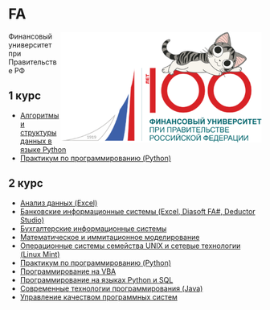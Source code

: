 # FA

<img src="https://github.com/Cat-in-box/FA/blob/png/git%20finashka.png" align="right" width=400 height=219/>

Финансовый университет при Правительстве РФ

## 1 курс
* [Алгоритмы и структуры данных в языке Python](https://github.com/Cat-in-box/FA/tree/master/1%20%D0%BA%D1%83%D1%80%D1%81/Python)
* [Практикум по программированию (Python)](https://github.com/Cat-in-box/FA/tree/master/1%20%D0%BA%D1%83%D1%80%D1%81/%D0%9F%D1%80%D0%B0%D0%BA%D1%82%D0%B8%D0%BA%D1%83%D0%BC%20(Python))

## 2 курс
* [Анализ данных (Excel)](https://github.com/Cat-in-box/FA/tree/master/2%20%D0%BA%D1%83%D1%80%D1%81/%D0%90%D0%BD%D0%B0%D0%BB%D0%B8%D0%B7%20%D0%B4%D0%B0%D0%BD%D0%BD%D1%8B%D1%85)
* [Банковские информационные системы (Excel, Diasoft FA#, Deductor Studio)](https://github.com/Cat-in-box/FA/tree/master/2%20%D0%BA%D1%83%D1%80%D1%81/%D0%91%D0%98%D0%A1)
* [Бухгалтерские информационные системы](https://github.com/Cat-in-box/FA/tree/master/2%20%D0%BA%D1%83%D1%80%D1%81/%D0%91%D1%83%D1%85%D0%98%D0%A1)
* [Математическое и иммитационное моделирование](https://github.com/Cat-in-box/FA/tree/master/2%20%D0%BA%D1%83%D1%80%D1%81/%D0%9C%D0%90%D0%A2%D0%B8%D0%98%D0%9C)
* [Операционные системы семейства UNIX и сетевые технологии (Linux Mint)](https://github.com/Cat-in-box/FA/tree/master/2%20%D0%BA%D1%83%D1%80%D1%81/UNIX)
* [Практикум по программированию (Python)](https://github.com/Cat-in-box/FA/tree/master/2%20%D0%BA%D1%83%D1%80%D1%81/%D0%9F%D1%80%D0%B0%D0%BA%D1%82%D0%B8%D0%BA%D1%83%D0%BC%20(Python))
* [Программирование на VBA](https://github.com/Cat-in-box/FA/tree/master/2%20%D0%BA%D1%83%D1%80%D1%81/VBA)
* [Программирование на языках Python и SQL](https://github.com/Cat-in-box/FA/tree/master/2%20%D0%BA%D1%83%D1%80%D1%81/Python%20%26%20SQL)
* [Современные технологии программирования (Java)](https://github.com/Cat-in-box/FA/tree/master/2%20%D0%BA%D1%83%D1%80%D1%81/%D0%A1%D0%A2%D0%9F%20(Java))
* [Управление качеством программных систем](https://github.com/Cat-in-box/FA/tree/master/2%20%D0%BA%D1%83%D1%80%D1%81/%D0%A3%D0%9A%D0%9F%D0%A1)
